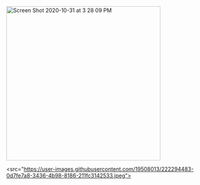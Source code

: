 <img width="404" alt="Screen Shot 2020-10-31 at 3 28 09 PM" src="https://user-images.githubusercontent.com/19508013/222293698-9789846e-5317-4625-99d0-098847e82890.png">

<src="https://user-images.githubusercontent.com/19508013/222294483-0d7fe7a8-3436-4b98-8186-211fc3142533.jpeg">
